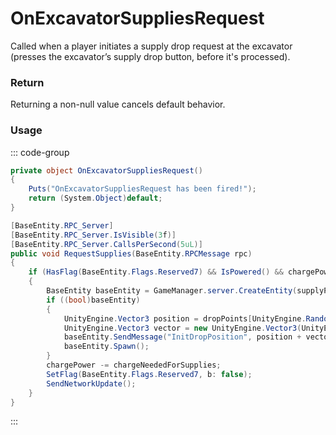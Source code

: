 # OnExcavatorSuppliesRequest
<Badge type="info" text="Electronic"/><Badge type="danger" text="Carbon Compatible"/><Badge type="warning" text="Oxide Compatible"/>
Called when a player initiates a supply drop request at the excavator (presses the excavator’s supply drop button, before it's processed).

### Return
Returning a non-null value cancels default behavior.

### Usage
::: code-group
```csharp [Example]
private object OnExcavatorSuppliesRequest()
{
	Puts("OnExcavatorSuppliesRequest has been fired!");
	return (System.Object)default;
}
```
```csharp [Source — Assembly-CSharp @ ExcavatorSignalComputer]
[BaseEntity.RPC_Server]
[BaseEntity.RPC_Server.IsVisible(3f)]
[BaseEntity.RPC_Server.CallsPerSecond(5uL)]
public void RequestSupplies(BaseEntity.RPCMessage rpc)
{
	if (HasFlag(BaseEntity.Flags.Reserved7) && IsPowered() && chargePower >= chargeNeededForSupplies)
	{
		BaseEntity baseEntity = GameManager.server.CreateEntity(supplyPlanePrefab.resourcePath);
		if ((bool)baseEntity)
		{
			UnityEngine.Vector3 position = dropPoints[UnityEngine.Random.Range(0, dropPoints.Length)].position;
			UnityEngine.Vector3 vector = new UnityEngine.Vector3(UnityEngine.Random.Range(-3f, 3f), 0f, UnityEngine.Random.Range(-3f, 3f));
			baseEntity.SendMessage("InitDropPosition", position + vector, UnityEngine.SendMessageOptions.DontRequireReceiver);
			baseEntity.Spawn();
		}
		chargePower -= chargeNeededForSupplies;
		SetFlag(BaseEntity.Flags.Reserved7, b: false);
		SendNetworkUpdate();
	}
}

```
:::
